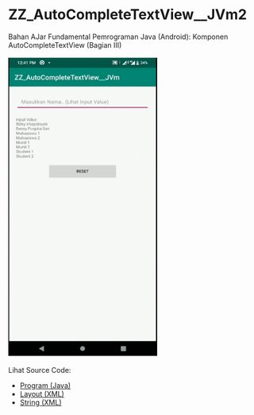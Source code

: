 # ZZ_AutoCompleteTextView__JVm2
Bahan AJar Fundamental Pemrograman Java (Android): Komponen AutoCompleteTextView (Bagian III)<br><br>
<img src="https://github.com/RizkyKhapidsyah/ZZ_AutoCompleteTextView__JVm2/blob/master/app/rslts/20200512_124121-1589262117052.gif" height=600px width=300px><br><br>
Lihat Source Code:<br>
- <a href="https://github.com/RizkyKhapidsyah/ZZ_AutoCompleteTextView__JVm2/blob/master/app/src/main/java/com/rk/actv/MainActivity.java">Program (Java)</a><br>
- <a href="https://github.com/RizkyKhapidsyah/ZZ_AutoCompleteTextView__JVm2/blob/master/app/src/main/res/layout/activity_main.xml">Layout (XML)</a><br>
- <a href="https://github.com/RizkyKhapidsyah/ZZ_AutoCompleteTextView__JVm2/blob/master/app/src/main/res/values/strings.xml">String (XML)</a>
